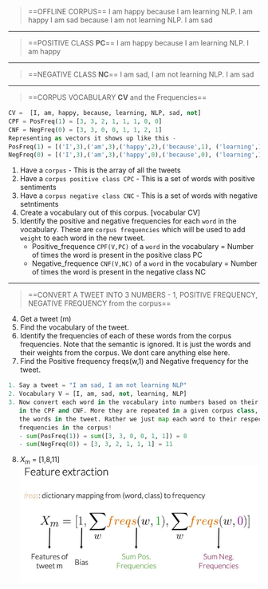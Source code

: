 >==OFFLINE CORPUS==
I am happy because I am learning NLP.
I am happy
I am sad because I am not learning NLP.
I am sad
---
>==POSITIVE CLASS **PC**==
I am happy because I am learning NLP.
I am happy
---
>==NEGATIVE CLASS **NC**==
I am sad, I am not learning NLP.
I am sad
---
>==CORPUS VOCABULARY **CV** and the Frequencies==
```python
CV =  [I, am, happy, because, learning, NLP, sad, not]
CPF = PosFreq(1) = [3, 3, 2, 1, 1, 1, 0, 0]
CNF = NegFreq(0) = [3, 3, 0, 0, 1, 1, 2, 1]
Representing as vectors it shows up like this -
PosFreq(1) = [('I',3),('am',3),('happy',2),('because',1), ('learning',1), ('NLP',1),('sad',0),('not',0)]
NegFreq(0) = [('I',3),('am',3),('happy',0),('because',0), ('learning',1), ('NLP',1),('sad',1),('not',1)]
```
1. Have a `corpus` - This is the array of all the tweets
2. Have a `corpus positive class CPC` - This is a set of words with positive sentiments
3. Have a `corpus negative class CNC` - This is a set of words with negative setntiments
4. Create a vocabulary out of this corpus. [vocabular CV]
5. Identify the positive and negative frequencies for each `word` in the vocabulary. These are `corpus frequencies` which will be used to add `weight` to each word in the new tweet.
    - Positive_frequence `CPF(V,PC)` of a `word` in the vocabulary  = Number of times the word is present in the positive class PC
    - Negative_frequence `CNF(V,NC)` of a `word` in the vocabulary  = Number of times the word is present in the negative class NC
---
>==CONVERT A TWEET INTO 3 NUMBERS - 1, POSITIVE FREQUENCY, NEGATIVE FREQUENCY from the corpus==
4. Get a tweet (m)
5. Find the vocabulary of the tweet.
6. Identify the frequencies of each of these words from the corpus frequencies. Note that the semantic is ignored. It is just the words and their weights from the corpus. We dont care anything else here.
5. Find the Positive frequency freqs(w,1) and Negative frequency for the tweet.
```python
1. Say a tweet = "I am sad, I am not learning NLP"
2. Vocabulary V = [I, am, sad, not, learning, NLP]
3. Now convert each word in the vocabulary into numbers based on their weights
   in the CPF and CNF. More they are repeated in a given corpus class, Note that we do not compute the actual frequencies of words in the tweet. Rather we just map them to the frequencies of each words found in the corpus in their respective classes.
   the words in the tweet. Rather we just map each word to their respective
   frequencies in the corpus!
   - sum(PosFreq(1)) = sum([3, 3, 0, 0, 1, 1]) = 8
   - sum(NegFreq(0)) = [3, 3, 2, 1, 1, 1] = 11
```
8. $X_m$ = [1,8,11]
![Feature extraction](ILLUSTRATIONS/feature-extraction.png)
